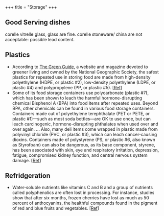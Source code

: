 +++
title = "Storage"
+++

## Good Serving dishes
corelle vitrelle glass, glass are fine. corelle stoneware/ china are not
acceptable: possible lead content.

## Plastics
- According to [The Green Guide](http://thegreenguide.com/), a website and magazine devoted to greener living and owned by the National Geographic Society, the safest plastics for repeated use in storing food are made from high-density polyethylene (HDPE, or plastic #2), low-density polyethylene (LDPE, or plastic #4) and polypropylene (PP, or plastic #5). \[[Ref](http://www.popsci.com/earthtalk/article/2008-08/how-safe-tupperware)\]
- Some of its food storage containers use polycarbonate (plastic #7), which has been shown to leach the harmful hormone-disrupting chemical Bisphenol A (BPA) into food items after repeated uses. Beyond BPA, other chemicals can be found in various food storage containers. Containers made out of polyethylene terephthalate (PET or PETE, or plastic #1)—such as most soda bottles—are OK to use once, but can leach carcinogenic, hormone-disrupting phthalates when used over and over again. ... Also, many deli items come wrapped in plastic made from polyvinyl chloride (PVC, or plastic #3), which can leach cancer-causing dioxins. Containers made of polystyrene (PS, or plastic #6, also known as Styrofoam) can also be dangerous, as its base component, styrene, has been associated with skin, eye and respiratory irritation, depression, fatigue, compromised kidney function, and central nervous system damage. \[[Ref](http://www.popsci.com/earthtalk/article/2008-08/how-safe-tupperware)\]

## Refridgeration
- Water-soluble nutrients like vitamins C and B and a group of nutrients called polyphenolics are often lost in processing. For instance, studies show that after six months, frozen cherries have lost as much as 50 percent of anthocyanins, the healthful compounds found in the pigment of red and blue fruits and vegetables. \[[Ref](http://www.nytimes.com/2008/05/20/health/nutrition/20well.html?_r=1&partner=rssnyt&emc=rss&oref=slogin)\]
